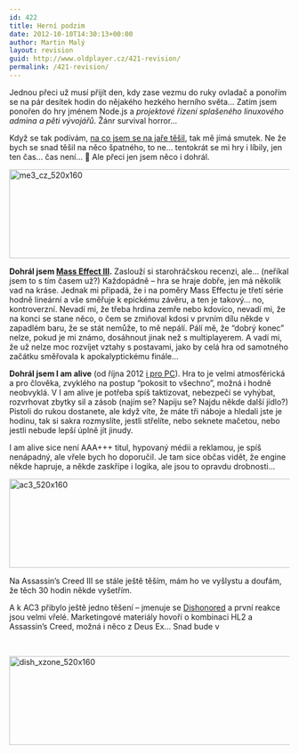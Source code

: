 ```yaml
---
id: 422
title: Herní podzim
date: 2012-10-10T14:30:13+00:00
author: Martin Malý
layout: revision
guid: http://www.oldplayer.cz/421-revision/
permalink: /421-revision/
---
```

Jednou přeci už musí přijít den, kdy zase vezmu do ruky ovladač a ponořím se na pár desítek hodin do nějakého hezkého herního světa&#8230; Zatím jsem ponořen do hry jménem Node.js a _projektové řízení splašeného linuxového admina a pěti vývojářů_. Žánr survival horror&#8230;

<!--more-->

Když se tak podívám, [na co jsem se na jaře těšil](http://www.oldplayer.cz/le-herni-teseni-2012/), tak mě jímá smutek. Ne že bych se snad těšil na něco špatného, to ne&#8230; tentokrát se mi hry i líbily, jen ten čas&#8230; čas není&#8230; 🙁 Ale přeci jen jsem něco i dohrál.

<a href="http://www.xzone.cz/mass-effect-3.php3?a_aid=gamer&a_bid=4038d504" target="_top"><img title="me3_cz_520x160" src="http://www.xzone.cz/images/upoutavky/me3_cz_520x160.jpg" alt="me3_cz_520x160" width="520" height="160" /></a><img style="border: 0;" src="http://www.xzone.cz/affiliate/scripts/imp.php?a_aid=gamer&a_bid=4038d504" alt="" width="1" height="1" />

**Dohrál jsem <a href="http://www.xzone.cz/mass-effect-3.php3?a_aid=gamer&a_bid=4038d504" target="_top">Mass Effect III</a>.** Zaslouží si starohráčskou recenzi, ale&#8230; (neříkal jsem to s tím časem už?) Každopádně &#8211; hra se hraje dobře, jen má několik vad na kráse. Jednak mi připadá, že i na poměry Mass Effectu je třetí série hodně lineární a vše směřuje k epickému závěru, a ten je takový&#8230; no, kontroverzní. Nevadí mi, že třeba hrdina zemře nebo kdovíco, nevadí mi, že na konci se stane něco, o čem se zmiňoval kdosi v prvním dílu někde v zapadlém baru, že se stát nemůže, to mě nepálí. Pálí mě, že &#8220;dobrý konec&#8221; nelze, pokud je mi známo, dosáhnout jinak než s multiplayerem. A vadí mi, že už nelze moc rozvíjet vztahy s postavami, jako by celá hra od samotného začátku směřovala k apokalyptickému finále&#8230;

**Dohrál jsem I am alive** (od října 2012 [i pro PC](http://www.xzone.cz/nahledgame.php3?idg=3199)). Hra to je velmi atmosférická a pro člověka, zvyklého na postup &#8220;pokosit to všechno&#8221;, možná i hodně neobvyklá. V I am alive je potřeba spíš taktizovat, nebezpečí se vyhýbat, rozvrhovat zbytky sil a zásob (najím se? Napiju se? Najdu někde další jídlo?) Pistoli do rukou dostanete, ale když víte, že máte tři náboje a hledali jste je hodinu, tak si sakra rozmyslíte, jestli střelíte, nebo seknete mačetou, nebo jestli nebude lepší úplně jít jinudy.

I am alive sice není AAA+++ titul, hypovaný médii a reklamou, je spíš nenápadný, ale vřele bych ho doporučil. Je tam sice občas vidět, že engine někde hapruje, a někde zaskřípe i logika, ale jsou to opravdu drobnosti&#8230;

<a href="http://www.xzone.cz/hledat.php3?search=Assassins+Creed+3&x=0&y=0&a_aid=gamer&a_bid=904f6ed8" target="_top"><img title="ac3_520x160" src="http://www.xzone.cz/images/upoutavky/ac3_520x160.jpg" alt="ac3_520x160" width="520" height="160" /></a><img style="border: 0;" src="http://www.xzone.cz/affiliate/scripts/imp.php?a_aid=gamer&a_bid=904f6ed8" alt="" width="1" height="1" />

Na Assassin&#8217;s Creed III se stále ještě těším, mám ho ve vyšlystu a doufám, že těch 30 hodin někde vyšetřím.

A k AC3 přibylo ještě jedno těšení &#8211; jmenuje se [Dishonored](http://games.tiscali.cz/oznameni/dishonored-nova-hra-od-tvurcu-arx-fatalis-half-life-2-a-deus-ex-56278) a první reakce jsou velmi vřelé. Marketingové materiály hovoří o kombinaci HL2 a Assassin&#8217;s Creed, možná i něco z Deus Ex&#8230; Snad bude v

&nbsp;

<a href="http://www.xzone.cz/dishonored-xzone-edice.php3?a_aid=gamer&a_bid=ce84f6e4" target="_top"><img title="dish_xzone_520x160" src="http://www.xzone.cz/images/upoutavky/dish_xzone_520x160.jpg" alt="dish_xzone_520x160" width="520" height="160" /></a><img style="border: 0;" src="http://www.xzone.cz/affiliate/scripts/imp.php?a_aid=gamer&a_bid=ce84f6e4" alt="" width="1" height="1" />

<div id="google_plus_one">
  <g:plusone></g:plusone>
</div>

<div id="fb_send_like">
</div>